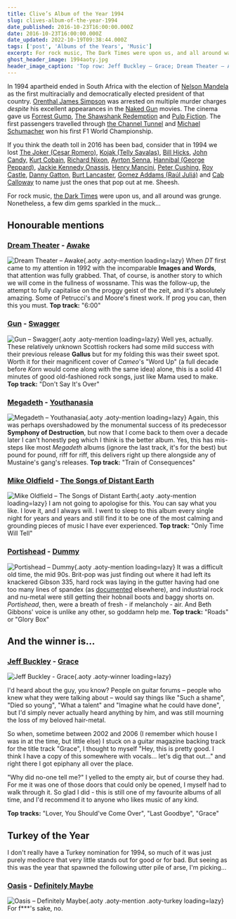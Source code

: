 ```yaml
---
title: Clive’s Album of the Year 1994
slug: clives-album-of-the-year-1994
date_published: 2016-10-23T16:00:00.000Z
date: 2016-10-23T16:00:00.000Z
date_updated: 2022-10-19T09:38:44.000Z
tags: ['post', 'Albums of the Years', 'Music']
excerpt: For rock music, The Dark Times were upon us, and all around was grunge. Nonetheless, a few dim gems sparkled in the muck...
ghost_header_image: 1994aoty.jpg
header_image_caption: 'Top row: Jeff Buckley – Grace; Dream Theater – Awake; Gun – Swagger. Bottom row: Megadeth – Youthanasia; Mike Oldfield – The Songs of Distant Earth; Portishead – Dummy'
---
```


In 1994 apartheid ended in South Africa with the election of [Nelson Mandela](https://en.wikipedia.org/wiki/Nelson_Mandela) as the first multiracially and democratically elected president of that country. [Orenthal James Simpson](https://en.wikipedia.org/wiki/O._J._Simpson) was arrested on multiple murder charges *despite* his excellent appearances in the [Naked Gun](https://en.wikipedia.org/wiki/The_Naked_Gun) movies. The cinema gave us [Forrest Gump](https://en.wikipedia.org/wiki/Forrest_Gump), [The Shawshank Redemption](https://en.wikipedia.org/wiki/The_Shawshank_Redemption) and [Pulp Fiction](https://en.wikipedia.org/wiki/Pulp_Fiction). The first passengers travelled through [the Channel Tunnel](https://en.wikipedia.org/wiki/Channel_Tunnel) and [Michael Schumacher](https://en.wikipedia.org/wiki/Michael_Schumacher) won his first F1 World Championship.

If you think the death toll in 2016 has been bad, consider that in 1994 we lost [The Joker (Cesar Romero)](https://en.wikipedia.org/wiki/Cesar_Romero), [Kojak (Telly Savalas)](https://en.wikipedia.org/wiki/Telly_Savalas), [Bill Hicks](https://en.wikipedia.org/wiki/Bill_Hicks), [John Candy](https://en.wikipedia.org/wiki/John_Candy), [Kurt Cobain](https://en.wikipedia.org/wiki/Kurt_Cobain), [Richard Nixon](https://en.wikipedia.org/wiki/Richard_Nixon), [Ayrton Senna](https://en.wikipedia.org/wiki/Ayrton_Senna), [Hannibal (George Peppard)](https://en.wikipedia.org/wiki/George_Peppard), [Jackie Kennedy Onassis](https://en.wikipedia.org/wiki/Jacqueline_Kennedy_Onassis), [Henry Mancini](https://en.wikipedia.org/wiki/Henry_Mancini), [Peter Cushing](https://en.wikipedia.org/wiki/Peter_Cushing), [Roy Castle](https://en.wikipedia.org/wiki/Roy_Castle), [Danny Gatton](https://en.wikipedia.org/wiki/Danny_Gatton), [Burt Lancaster](https://en.wikipedia.org/wiki/Burt_Lancaster), [Gomez Addams (Raúl Juliá)](https://en.wikipedia.org/wiki/Ra%C3%BAl_Juli%C3%A1) and [Cab Calloway](https://en.wikipedia.org/wiki/Cab_Calloway) to name just the ones that pop out at me. Sheesh.

For rock music, [the Dark Times](/the-dark-times/) were upon us, and all around was grunge. Nonetheless, a few dim gems sparkled in the muck…

## Honourable mentions

### [Dream Theater](http://www.dreamtheater.net/) - [Awake](https://www.amazon.co.uk/Awake-Dream-Theater/dp/B002LPVR2M/)

![Dream Theater – Awake](/public/images/2025/02/dt-awake.jpg){.aoty .aoty-mention loading=lazy} When *DT* first came to my attention in 1992 with the incomparable **Images and Words**, that attention was fully grabbed. That, of course, is another story to which we will come in the fullness of wossname. This was the follow-up, the attempt to fully capitalise on the proggy geist of the zeit, and it's absolutely amazing. Some of Petrucci's and Moore's finest work. If prog you can, then this you must. **Top track:** "6:00"

### [Gun](http://gunofficial.co.uk/) - [Swagger](https://www.amazon.co.uk/Swagger-Gun/dp/B001KWDXG0/)

![Gun – Swagger](/public/images/2025/02/swagger.jpg){.aoty .aoty-mention loading=lazy} Well yes, actually. These relatively unknown Scottish rockers had some mild success with their previous release **Gallus** but for my folding this was their sweet spot. Worth it for their magnificent cover of *Cameo*'s "Word Up" (a full decade before *Korn* would come along with the same idea) alone, this is a solid 41 minutes of good old-fashioned rock songs, just like Mama used to make. **Top track:** "Don't Say It's Over"

### [Megadeth](http://www.megadeth.com/) - [Youthanasia](https://www.amazon.co.uk/Youthanasia-Megadeth/dp/B001J74MG6/)

![Megadeth – Youthanasia](/public/images/2025/02/youthanasia.jpg){.aoty .aoty-mention loading=lazy} Again, this was perhaps overshadowed by the monumental success of its predecessor **Symphony of Destruction**, but now that I come back to them over a decade later I can't honestly peg which I think is the better album. Yes, this has mis-steps like most *Megadeth* albums (ignore the last track, it's for the best) but pound for pound, riff for riff, this delivers right up there alongside any of Mustaine's gang's releases. **Top track:** "Train of Consequences"

### [Mike Oldfield](http://mikeoldfieldofficial.com/) - [The Songs of Distant Earth](https://www.amazon.co.uk/Songs-Distant-Earth-Mike-Oldfield/dp/B001LBUX90/)

![Mike Oldfield – The Songs of Distant Earth](/public/images/2025/02/mo-tsode.jpg){.aoty .aoty-mention loading=lazy} I am not going to apologise for this. You can say what you like. I love it, and I always will. I went to sleep to this album every single night for years and years and still find it to be one of the most calming and grounding pieces of music I have ever experienced. **Top track:** "Only Time Will Tell"

### [Portishead](http://www.portishead.co.uk/) - [Dummy](https://www.amazon.co.uk/Dummy-Portishead/dp/B001KEBFLI/)

![Portishead – Dummy](/public/images/2025/02/dummy.jpg){.aoty .aoty-mention loading=lazy} It was a difficult old time, the mid 90s. Brit-pop was just finding out where it had left its knackered Gibson 335, hard rock was laying in the gutter having had one too many lines of spandex (as [documented](/the-dark-times/) elsewhere), and industrial rock and nu-metal were still getting their hobnail boots and baggy shorts on. *Portishead*, then, were a breath of fresh - if melancholy - air. And Beth Gibbons' voice is unlike any other, so goddamn help me. **Top track:** "Roads" or "Glory Box"

## And the winner is…

### [Jeff Buckley](http://jeffbuckley.com/) - [Grace](https://www.amazon.co.uk/Grace-Jeff-Buckley/dp/B004C01PCG/)

![Jeff Buckley - Grace](/public/images/2018/03/518pL7GgW5L.jpg){.aoty .aoty-winner loading=lazy}

I'd heard about the guy, you know? People on guitar forums – people who knew what they were talking about – would say things like "Such a shame", "Died so young", "What a talent" and "Imagine what he could have done", but I'd simply never actually heard anything by him, and was still mourning the loss of my beloved hair-metal.

So when, sometime between 2002 and 2006 (I remember which house I was in at the time, but little else) I stuck on a guitar magazine backing track for the title track "Grace", I thought to myself "Hey, this is pretty good. I think I have a copy of this somewhere with vocals… let's dig that out…" and right there I got epiphany all over the place.

"Why did no-one tell me?" I yelled to the empty air, but of course they had. For me it was one of those doors that could only be opened, I myself had to walk through it. So glad I did - this is still one of my favourite albums of all time, and I'd recommend it to anyone who likes music of any kind.

**Top tracks:** "Lover, You Should've Come Over", "Last Goodbye", "Grace"

## Turkey of the Year

I don't really have a Turkey nomination for 1994, so much of it was just purely mediocre that very little stands out for good or for bad. But seeing as this was the year that spawned the following utter pile of arse, I'm picking…

### [Oasis](https://en.wikipedia.org/wiki/Oasis_(band)) - [Definitely Maybe](https://www.amazon.co.uk/Definitely-Maybe-Oasis/dp/B00KB979G8/)

![Oasis – Definitely Maybe](/public/images/2025/02/christ-i-hate-oasis.jpg){.aoty .aoty-mention .aoty-turkey loading=lazy} For f\*\*\*'s sake, no.
